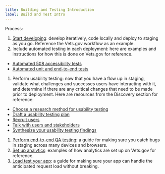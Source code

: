 ```yaml
---
title: Building and Testing Introduction
label: Build and Test Intro
---
```


Process:
1. [Start developing](../vets-developer-docs/development-workflow): develop iteratively, code locally and deploy to staging as you go. Reference the Vets.gov workflow as an example.
1. Include automated testing in each deployment: here are examples and instructions for how this is done on Vets.gov for reference.
  - [Automated 508 accessibility tests](./automated-testing)
  - [Automated unit and end-to-end tests](../vets-developer-docs/vets-website/unit-tests)
1. Perform usability testing: now that you have a flow up in staging, validate what challenges and successes users have interacting with it, and determine if there are any critical changes that need to be made prior to deployment. Here are resources from the Discovery section for reference:
  - <a href='https://methods.18f.gov/discover/' target="blank">Choose a research method for usability testing</a>
  - [Draft a usability testing plan](../discovery/draft-research-plan)
  - [Recruit users](../discovery/recruit-users)
  - [Talk with users and stakeholders](../discovery/talk-with-users-and-stakeholders)
  - [Synthesize your usability testing findings](../discovery/synthesize-your-findings)
1. [Perform end-to-end QA testing](./qa): a guide for making sure you catch bugs in staging across many devices and browsers.
1. [Set up analytics](../vets-developer-docs/google-analytics): examples of how analytics are set up on Vets.gov for reference.
1. [Load test your app](./): a guide for making sure your app can handle the anticipated request load without breaking.
